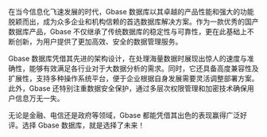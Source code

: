 在当今信息化飞速发展的时代，Gbase 数据库以其卓越的产品性能和强大的功能脱颖而出，成为众多企业和机构信赖的首选数据库解决方案。作为一款优秀的国产数据库产品，Gbase 不仅继承了传统数据库的稳定性与可靠性，更在此基础上不断创新，为用户提供了更加高效、安全的数据管理服务。

Gbase 数据库凭借其先进的架构设计，在处理海量数据时展现出惊人的速度与准确性，能够有效满足各行业对于大数据分析的需求。同时，它还具备高度兼容性及扩展性，支持多种操作系统平台，便于企业根据自身发展需要灵活调整部署方案。此外，Gbase 还特别注重数据安全保护，通过多层次权限管理和加密技术确保用户信息万无一失。

无论是金融、电信还是政府等领域，Gbase 都能凭借其出色的表现赢得广泛好评。选择 Gbase 数据库，就是选择了未来！